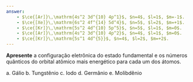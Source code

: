 ```yaml
---
answer:
    - $\ce{[Ar]}\,\mathrm{4s^2 3d^{10} 4p^1}$, $n=4$, $l=1$, $m=-1$.
    - $\ce{[Xe]}\,\mathrm{6s^2 4f^{14} 5d^4}$, $n=5$, $l=2$, $m=+1$.
    - $\ce{[Kr]}\,\mathrm{5s^2 4d^{10} 5p^5}$, $n=5$, $l=1$, $m=0$.
    - $\ce{[Ar]}\,\mathrm{4s^2 3d^{10} 4p^2}$, $n=4$, $l=1$, $m=0$.
    - $\ce{[Kr]}\,\mathrm{5s^1 4d^{5}}$, $n=4$, $l=2$, $m=+2$.
---
```


**Apresente** a configuração eletrônica do estado fundamental e os números quânticos do orbital atômico mais energético para cada um dos átomos.

a. Gálio
b. Tungstênio
c. Iodo
d. Germânio
e. Molibdênio
